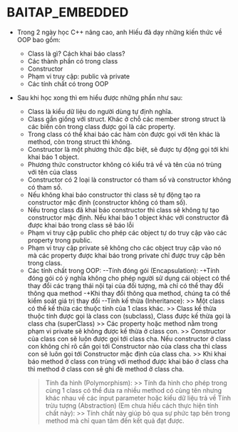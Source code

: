 # BAITAP_EMBEDDED

- Trong 2 ngày học C++ nâng cao, anh Hiếu đã dạy những kiến thức về OOP bao gồm: 
    + Class là gì? Cách khai báo class?
    + Các thành phần có trong class
    + Constructor
    + Phạm vi truy cập: public và private
    + Các tính chất có trong OOP

- Sau khi học xong thì em hiểu được những phần như sau:

  + Class là kiểu dữ liệu do người dùng tự định nghĩa.
  + Class gần giống với struct. Khác ở chỗ các member strong struct là các biến còn trong class được gọi là các property.
  + Trong class có thể khai báo các hàm còn được gọi với tên khác là method, còn trong struct thì không.
  + Constructor là một phương thức đặc biệt, sẽ được tự động gọi tới khi khai báo 1 object.
  + Phương thức constructor không có kiểu trả về và tên của nó trùng với tên của class
  + Constructor có 2 loại là constructor có tham số và constructor không có tham số.
  + Nếu không khai báo constructor thì class sẽ tự động tạo ra constructor mặc định (constructor không có tham số).
  + Nếu trong class đã khai báo constructor thì class sẽ không tự tạo constructor mặc định. Nếu khai báo 1 object khác với constructor đã được khai báo trong class sẽ báo lỗi
  + Phạm vi truy cập public cho phép các object tự do truy cập vào các property trong public.
  + Phạm vi truy cập private sẽ không cho các object truy cập vào nó mà các property được khai báo trong private chỉ được truy cập bên trong class.
  + Các tính chất trong OOP:
    --Tính đóng gói (Encapsulation):
        -+Tính đóng gói có ý nghĩa không cho phép người sử dụng cái object có thể thay đổi các trạng thái nội tại của đối tượng, mà chỉ có thể thay đổi thông qua                 method
        -+Khi thay đổi thông qua method, chúng ta có thể kiểm soát giá trị thay đổi 
    --Tính kế thừa (Inheritance):
        >> Một class có thể kế thừa các thuộc tính của 1 class khác.
        >> Class kế thừa thuộc tính được gọi là class con (subclass), Class được kế thừa gọi là class cha (superClass)
        >> Các property hoặc method nằm trong phạm vi private sẽ không được kế thừa ở class con.
        >> Constructor của class con sẽ luôn được gọi tới class cha. Nếu constructor ở class con không chỉ rõ cần gọi tới Constructor nào của class cha thì class con              sẽ luôn gọi tới Constructor mặc định của class cha.
        >> Khi khai báo method ở class con trùng với method được khai báo ở class cha thì method ở class con sẽ ghi đè method ở class cha.
     >Tính đa hình (Polymorphism):
        >> Tính đa hình cho phép trong cùng 1 class có thể đưa ra nhiều method có cùng tên nhưng khác nhau về các input parameter hoặc kiểu dữ liệu trả về
     > Tính trừu tượng (Abstraction) (Em chưa hiểu cách thực hiện tính chất này):
        >> Tính chất này giúp bỏ qua sự phức tạp bên trong method mà chỉ quan tâm đến kết quả đạt được.
      

